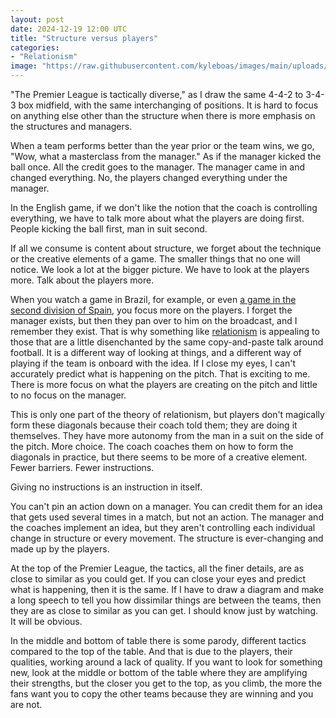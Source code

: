 ```yaml
---
layout: post
date: 2024-12-19 12:00 UTC
title: "Structure versus players"
categories:
- "Relationism"
image: "https://raw.githubusercontent.com/kyleboas/images/main/uploads/2024/12/16/Image-16Dec2024_14:21:59.png"
---
```


"The Premier League is tactically diverse," as I draw the same 4-4-2 to 3-4-3 box midfield, with the same interchanging of positions. It is hard to focus on anything else other than the structure when there is more emphasis on the structures and managers.

<!---more--->

When a team performs better than the year prior or the team wins, we go, "Wow, what a masterclass from the manager." As if the manager kicked the ball once. All the credit goes to the manager. The manager came in and changed everything. No, the players changed everything under the manager.

In the English game, if we don't like the notion that the coach is controlling everything, we have to talk more about what the players are doing first. People kicking the ball first, man in suit second.

If all we consume is content about structure, we forget about the technique or the creative elements of a game. The smaller things that no one will notice. We look a lot at the bigger picture. We have to look at the players more. Talk about the players more.

When you watch a game in Brazil, for example, or even [a game in the second division of Spain](https://tacticsjournal.com/2024/11/27/how-racing-santander-prepares-for-the-third-pass/), you focus more on the players. I forget the manager exists, but then they pan over to him on the broadcast, and I remember they exist. That is why something like [relationism](https://tacticsjournal.com/2024/10/02/positionism-and-relationism-change-the-way-we-look-at-football/) is appealing to those that are a little disenchanted by the same copy-and-paste talk around football. It is a different way of looking at things, and a different way of playing if the team is onboard with the idea. If I close my eyes, I can't accurately predict what is happening on the pitch. That is exciting to me. There is more focus on what the players are creating on the pitch and little to no focus on the manager.

This is only one part of the theory of relationism, but players don't magically form these diagonals because their coach told them; they are doing it themselves. They have more autonomy from the man in a suit on the side of the pitch. More choice. The coach coaches them on how to form the diagonals in practice, but there seems to be more of a creative element. Fewer barriers. Fewer instructions. 

Giving no instructions is an instruction in itself.

You can't pin an action down on a manager. You can credit them for an idea that gets used several times in a match, but not an action. The manager and the coaches implement an idea, but they aren't controlling each individual change in structure or every movement. The structure is ever-changing and made up by the players.

At the top of the Premier League, the tactics, all the finer details, are as close to similar as you could get. If you can close your eyes and predict what is happening, then it is the same. If I have to draw a diagram and make a long speech to tell you how dissimilar things are between the teams, then they are as close to similar as you can get. I should know just by watching. It will be obvious.

In the middle and bottom of table there is some parody, different tactics compared to the top of the table. And that is due to the players, their qualities, working around a lack of quality. If you want to look for something new, look at the middle or bottom of the table where they are amplifying their strengths, but the closer you get to the top, as you climb, the more the fans want you to copy the other teams because they are winning and you are not.